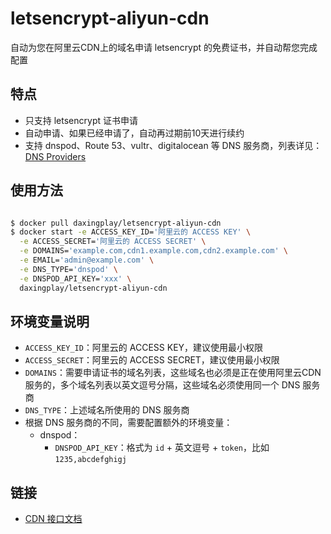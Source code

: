 # letsencrypt-aliyun-cdn

自动为您在阿里云CDN上的域名申请 letsencrypt 的免费证书，并自动帮您完成配置

## 特点

* 只支持 letsencrypt 证书申请
* 自动申请、如果已经申请了，自动再过期前10天进行续约
* 支持 dnspod、Route 53、vultr、digitalocean 等 DNS 服务商，列表详见：[DNS Providers](https://github.com/xenolf/lego/tree/master/providers/dns)

## 使用方法

```bash

$ docker pull daxingplay/letsencrypt-aliyun-cdn
$ docker start -e ACCESS_KEY_ID='阿里云的 ACCESS KEY' \
  -e ACCESS_SECRET='阿里云的 ACCESS SECRET' \
  -e DOMAINS='example.com,cdn1.example.com,cdn2.example.com' \
  -e EMAIL='admin@example.com' \
  -e DNS_TYPE='dnspod' \
  -e DNSPOD_API_KEY='xxx' \
  daxingplay/letsencrypt-aliyun-cdn

```

## 环境变量说明

* `ACCESS_KEY_ID`：阿里云的 ACCESS KEY，建议使用最小权限
* `ACCESS_SECRET`：阿里云的 ACCESS SECRET，建议使用最小权限
* `DOMAINS`：需要申请证书的域名列表，这些域名也必须是正在使用阿里云CDN服务的，多个域名列表以英文逗号分隔，这些域名必须使用同一个 DNS 服务商
* `DNS_TYPE`：上述域名所使用的 DNS 服务商
* 根据 DNS 服务商的不同，需要配置额外的环境变量：
  * dnspod：
    * `DNSPOD_API_KEY`：格式为 `id` + 英文逗号 + `token`，比如 `1235,abcdefghigj`

## 链接

- [CDN 接口文档](https://help.aliyun.com/document_detail/27148.html?spm=5176.doc27148.6.603.5Tehoi)
